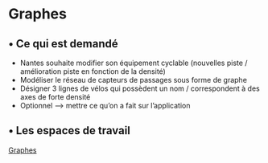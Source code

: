 # Graphes

## • Ce qui est demandé

- Nantes souhaite modifier son équipement cyclable (nouvelles piste / amélioration piste en fonction de la densité)
- Modéliser le réseau de capteurs de passages sous forme de graphe
- Désigner 3 lignes de vélos qui possèdent un nom / correspondent à des axes de forte densité
- Optionnel —> mettre ce qu’on a fait sur l’application

## • Les espaces de travail

[Graphes](Graphes/Graphes.md)